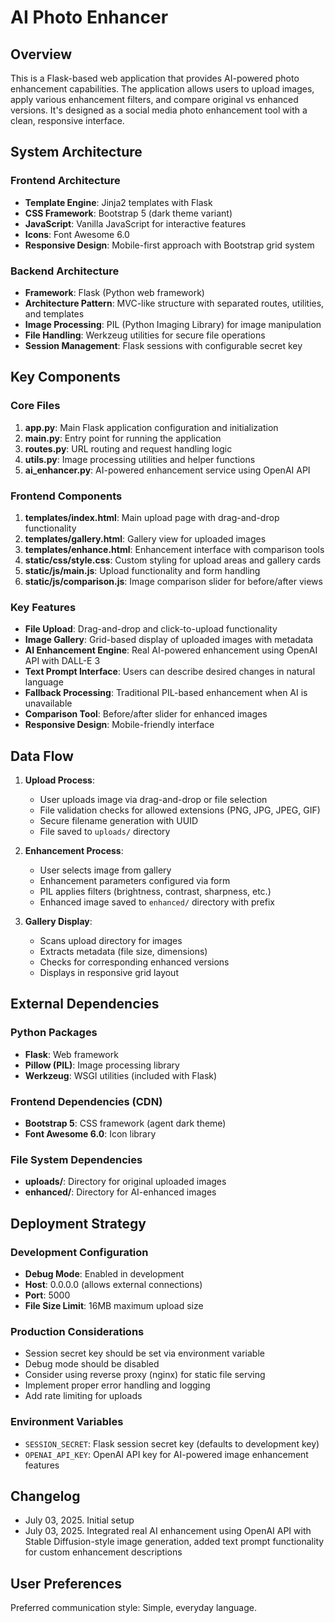 # AI Photo Enhancer

## Overview

This is a Flask-based web application that provides AI-powered photo enhancement capabilities. The application allows users to upload images, apply various enhancement filters, and compare original vs enhanced versions. It's designed as a social media photo enhancement tool with a clean, responsive interface.

## System Architecture

### Frontend Architecture
- **Template Engine**: Jinja2 templates with Flask
- **CSS Framework**: Bootstrap 5 (dark theme variant)
- **JavaScript**: Vanilla JavaScript for interactive features
- **Icons**: Font Awesome 6.0
- **Responsive Design**: Mobile-first approach with Bootstrap grid system

### Backend Architecture
- **Framework**: Flask (Python web framework)
- **Architecture Pattern**: MVC-like structure with separated routes, utilities, and templates
- **Image Processing**: PIL (Python Imaging Library) for image manipulation
- **File Handling**: Werkzeug utilities for secure file operations
- **Session Management**: Flask sessions with configurable secret key

## Key Components

### Core Files
1. **app.py**: Main Flask application configuration and initialization
2. **main.py**: Entry point for running the application
3. **routes.py**: URL routing and request handling logic
4. **utils.py**: Image processing utilities and helper functions
5. **ai_enhancer.py**: AI-powered enhancement service using OpenAI API

### Frontend Components
1. **templates/index.html**: Main upload page with drag-and-drop functionality
2. **templates/gallery.html**: Gallery view for uploaded images
3. **templates/enhance.html**: Enhancement interface with comparison tools
4. **static/css/style.css**: Custom styling for upload areas and gallery cards
5. **static/js/main.js**: Upload functionality and form handling
6. **static/js/comparison.js**: Image comparison slider for before/after views

### Key Features
- **File Upload**: Drag-and-drop and click-to-upload functionality
- **Image Gallery**: Grid-based display of uploaded images with metadata
- **AI Enhancement Engine**: Real AI-powered enhancement using OpenAI API with DALL-E 3
- **Text Prompt Interface**: Users can describe desired changes in natural language
- **Fallback Processing**: Traditional PIL-based enhancement when AI is unavailable
- **Comparison Tool**: Before/after slider for enhanced images
- **Responsive Design**: Mobile-friendly interface

## Data Flow

1. **Upload Process**:
   - User uploads image via drag-and-drop or file selection
   - File validation checks for allowed extensions (PNG, JPG, JPEG, GIF)
   - Secure filename generation with UUID
   - File saved to `uploads/` directory

2. **Enhancement Process**:
   - User selects image from gallery
   - Enhancement parameters configured via form
   - PIL applies filters (brightness, contrast, sharpness, etc.)
   - Enhanced image saved to `enhanced/` directory with prefix

3. **Gallery Display**:
   - Scans upload directory for images
   - Extracts metadata (file size, dimensions)
   - Checks for corresponding enhanced versions
   - Displays in responsive grid layout

## External Dependencies

### Python Packages
- **Flask**: Web framework
- **Pillow (PIL)**: Image processing library
- **Werkzeug**: WSGI utilities (included with Flask)

### Frontend Dependencies (CDN)
- **Bootstrap 5**: CSS framework (agent dark theme)
- **Font Awesome 6.0**: Icon library

### File System Dependencies
- **uploads/**: Directory for original uploaded images
- **enhanced/**: Directory for AI-enhanced images

## Deployment Strategy

### Development Configuration
- **Debug Mode**: Enabled in development
- **Host**: 0.0.0.0 (allows external connections)
- **Port**: 5000
- **File Size Limit**: 16MB maximum upload size

### Production Considerations
- Session secret key should be set via environment variable
- Debug mode should be disabled
- Consider using reverse proxy (nginx) for static file serving
- Implement proper error handling and logging
- Add rate limiting for uploads

### Environment Variables
- `SESSION_SECRET`: Flask session secret key (defaults to development key)
- `OPENAI_API_KEY`: OpenAI API key for AI-powered image enhancement features

## Changelog
- July 03, 2025. Initial setup
- July 03, 2025. Integrated real AI enhancement using OpenAI API with Stable Diffusion-style image generation, added text prompt functionality for custom enhancement descriptions

## User Preferences

Preferred communication style: Simple, everyday language.